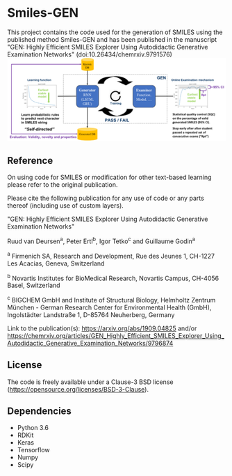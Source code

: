 # Smiles-GEN
This project contains the code used for the generation of SMILES using the published method Smiles-GEN and has been published in the manuscript "GEN: Highly Efficient SMILES Explorer Using Autodidactic Generative Examination Networks" (doi:10.26434/chemrxiv.9791576)
![GEN Framework](Smiles-GEN_explained.png)

## Reference
On using code for SMILES or modification for other text-based learning please refer to the original publication.

Please cite the following publication for any use of code or any parts thereof (including use of custom layers).

"GEN: Highly Efficient SMILES Explorer Using Autodidactic Generative Examination Networks"

Ruud van Deursen<sup>a</sup>, Peter Ertl<sup>b</sup>, Igor Tetko<sup>c</sup> and Guillaume Godin<sup>a</sup>

<sup>a</sup> Firmenich SA, Research and Development, Rue des Jeunes 1, CH-1227 Les Acacias, Geneva, Switzerland

<sup>b</sup> Novartis Institutes for BioMedical Research, Novartis Campus, CH-4056 Basel, Switzerland

<sup>c</sup> BIGCHEM GmbH  and Institute of Structural Biology, Helmholtz Zentrum München - German Research Center for Environmental Health (GmbH),  Ingolstädter Landstraße 1,  D-85764 Neuherberg, Germany

Link to the publication(s): https://arxiv.org/abs/1909.04825 and/or https://chemrxiv.org/articles/GEN_Highly_Efficient_SMILES_Explorer_Using_Autodidactic_Generative_Examination_Networks/9796874

## License
The code is freely available under a Clause-3 BSD license (https://opensource.org/licenses/BSD-3-Clause).

## Dependencies

* Python 3.6
* RDKit
* Keras
* Tensorflow
* Numpy
* Scipy
